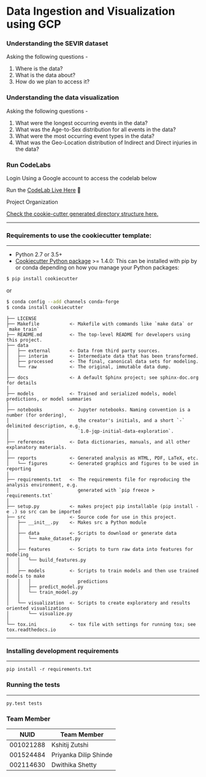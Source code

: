 # Data Ingestion and Visualization using GCP

### Understanding the SEVIR dataset

Asking the following questions -

1. Where is the data?
2. What is the data about?
3. How do we plan to access it?

### Understanding the data visualization

Asking the following questions - 

1. What were the longest occurring events in the data?
2. What was the Age-to-Sex distribution for all events in the data?
3. What were the most occurring event types in the data?
4. What was the Geo-Location distribution of Indirect and Direct injuries in the data?

### Run CodeLabs
Login Using a Google account to access the codelab below

Run the [CodeLab Live Here](https://codelabs-preview.appspot.com/?file_id=1PctEbzkwbyFJlADhzmLieD-Jzh-_xK5x-QO1SedG3xY#7) :rocket:


Project Organization

[Check the cookie-cutter generated directory structure here.](https://github.com/kshitijzutshi/DAMG7245-Assignment1/tree/main/data-ingestion-and-visualization-using-gcp)

------------
### Requirements to use the cookiecutter template:
-----------
 - Python 2.7 or 3.5+
 - [Cookiecutter Python package](http://cookiecutter.readthedocs.org/en/latest/installation.html) >= 1.4.0: This can be installed with pip by or conda depending on how you manage your Python packages:

``` bash
$ pip install cookiecutter
```

or

``` bash
$ conda config --add channels conda-forge
$ conda install cookiecutter
```

    ├── LICENSE
    ├── Makefile           <- Makefile with commands like `make data` or `make train`
    ├── README.md          <- The top-level README for developers using this project.
    ├── data
    │   ├── external       <- Data from third party sources.
    │   ├── interim        <- Intermediate data that has been transformed.
    │   ├── processed      <- The final, canonical data sets for modeling.
    │   └── raw            <- The original, immutable data dump.
    │
    ├── docs               <- A default Sphinx project; see sphinx-doc.org for details
    │
    ├── models             <- Trained and serialized models, model predictions, or model summaries
    │
    ├── notebooks          <- Jupyter notebooks. Naming convention is a number (for ordering),
    │                         the creator's initials, and a short `-` delimited description, e.g.
    │                         `1.0-jqp-initial-data-exploration`.
    │
    ├── references         <- Data dictionaries, manuals, and all other explanatory materials.
    │
    ├── reports            <- Generated analysis as HTML, PDF, LaTeX, etc.
    │   └── figures        <- Generated graphics and figures to be used in reporting
    │
    ├── requirements.txt   <- The requirements file for reproducing the analysis environment, e.g.
    │                         generated with `pip freeze > requirements.txt`
    │
    ├── setup.py           <- makes project pip installable (pip install -e .) so src can be imported
    ├── src                <- Source code for use in this project.
    │   ├── __init__.py    <- Makes src a Python module
    │   │
    │   ├── data           <- Scripts to download or generate data
    │   │   └── make_dataset.py
    │   │
    │   ├── features       <- Scripts to turn raw data into features for modeling
    │   │   └── build_features.py
    │   │
    │   ├── models         <- Scripts to train models and then use trained models to make
    │   │   │                 predictions
    │   │   ├── predict_model.py
    │   │   └── train_model.py
    │   │
    │   └── visualization  <- Scripts to create exploratory and results oriented visualizations
    │       └── visualize.py
    │
    └── tox.ini            <- tox file with settings for running tox; see tox.readthedocs.io


--------


### Installing development requirements
------------

    pip install -r requirements.txt

### Running the tests
------------

    py.test tests



### Team Member

| NUID | Team Member       |
|:-----:|---------------|
| 001021288    | Kshitij Zutshi |
| 001524484      | Priyanka Dilip Shinde              |
| 002114630      | Dwithika Shetty              |
